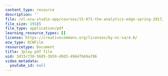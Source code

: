 ```yaml
---
content_type: resource
description: ''
file: /ol-ocw-studio-app/courses/15-071-the-analytics-edge-spring-2017/3d33c73056853b59d8d349647b69a786_cllmFIIbzrc.pdf
file_size: 19185
file_type: application/pdf
learning_resource_types: []
license: https://creativecommons.org/licenses/by-nc-sa/4.0/
ocw_type: OCWFile
resourcetype: Document
title: 3play pdf file
uid: 3d33c730-5685-3b59-d8d3-49647b69a786
video_metadata:
  youtube_id: null
---
```

